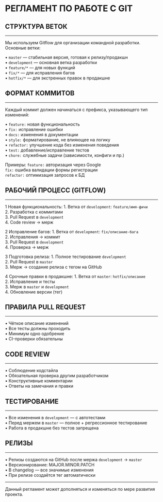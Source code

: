 # РЕГЛАМЕНТ ПО РАБОТЕ С GIT

## СТРУКТУРА ВЕТОК
-------------------------------
Мы используем Gitflow для организации командной разработки. Основные ветки:

• `master`       — стабильная версия, готовая к релизу/продакшн  
• `development`  — основная ветка разработки  
• `feature/*`    — для новых функций  
• `fix/*`        — для исправления багов  
• `hotfix/*`     — для экстренных правок в продакшне  


## ФОРМАТ КОММИТОВ
-------------------------------
Каждый коммит должен начинаться с префикса, указывающего тип изменений:

• `feature:`   новая функциональность  
• `fix:`       исправление ошибки  
• `docs:`      изменения в документации  
• `style:`     форматирование, не влияющее на логику  
• `refactor:`  улучшение кода без изменения поведения  
• `test:`      добавление/исправление тестов  
• `chore:`     служебные задачи (зависимости, конфиги и пр.)

Примеры:
    `feature:` авторизация через Google  
    `fix:` ошибка валидации формы регистрации  
    `refactor:` оптимизация запросов к БД  


## РАБОЧИЙ ПРОЦЕСС (GITFLOW)
-------------------------------

1 Новая функциональность:
    1. Ветка от `development`: `feature/имя-фичи`  
    2. Разработка с коммитами  
    3. Pull Request в `development`  
    4. Code review → мерж

2 Исправление багов:
    1. Ветка от `development`: `fix/описание-багa`  
    2. Исправления → коммит  
    3. Pull Request в `development`  
    4. Проверка → мерж

3 Подготовка релиза:
    1. Полное тестирование `development`  
    2. Pull Request в `master`  
    3. Мерж → создание релиза с тегом на GitHub

4 Срочные правки в продакшне:
    1. Ветка от `master`: `hotfix/описание`  
    2. Исправление и тесты  
    3. Мерж в `master` и `development`  
    4. Обновление версии (тег)


## ПРАВИЛА PULL REQUEST
-------------------------------
• Чёткое описание изменений  
• Все тесты должны проходить  
• Минимум одно одобрение  
• CI-проверки обязательны  


## CODE REVIEW
-------------------------------
• Соблюдение кодстайла  
• Обязательная проверка другим разработчиком  
• Конструктивные комментарии  
• Ответы на замечания и правки  


## ТЕСТИРОВАНИЕ
-------------------------------
• Все изменения в `development` — с автотестами  
• Перед мержем в `master` — полное + регрессионное тестирование  
• Работа в продакшне без тестов запрещена  


## РЕЛИЗЫ
-------------------------------
• Релизы создаются на GitHub после мержа `development` → `master`  
• Версионирование: MAJOR.MINOR.PATCH  
• В changelog — все значимые изменения  
• При релизе создаётся тег автоматически  

-------------------------------------------
Данный регламент может дополняться и изменяться по мере развития проекта.
